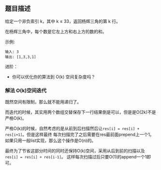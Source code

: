 ## 题目描述

给定一个非负索引 k，其中 k ≤ 33，返回杨辉三角的第 k 行。

在杨辉三角中，每个数是它左上方和右上方的数的和。

示例:
```
输入: 3
输出: [1,3,3,1]
```
进阶：
- 你可以优化你的算法到 O(k) 空间复杂度吗？

### 解法 O(k)空间迭代
既然空间有限制，那么就不能用递归了。

而迭代的时候，其实用两个数组交替保存下一行结果倒是可以，但是是O(2k)不是严格O(k)。

严格O(k)的时候，自然考虑的是从前到后扫描然后让`res[i] = res[i] + res[i+1]`。但是这样最终
每次扫描完了之后需要在res最前面prepend上一个1。如果只用一般list实现，那么这个操作是O(n)的。

最终为了节省这部分时间的同时还保持O(k)空间，采用从后到前的扫描以及`res[i] = res[i] + res[i-1]`。
这样每次扫描过后只要O(1)的append一个1即可。